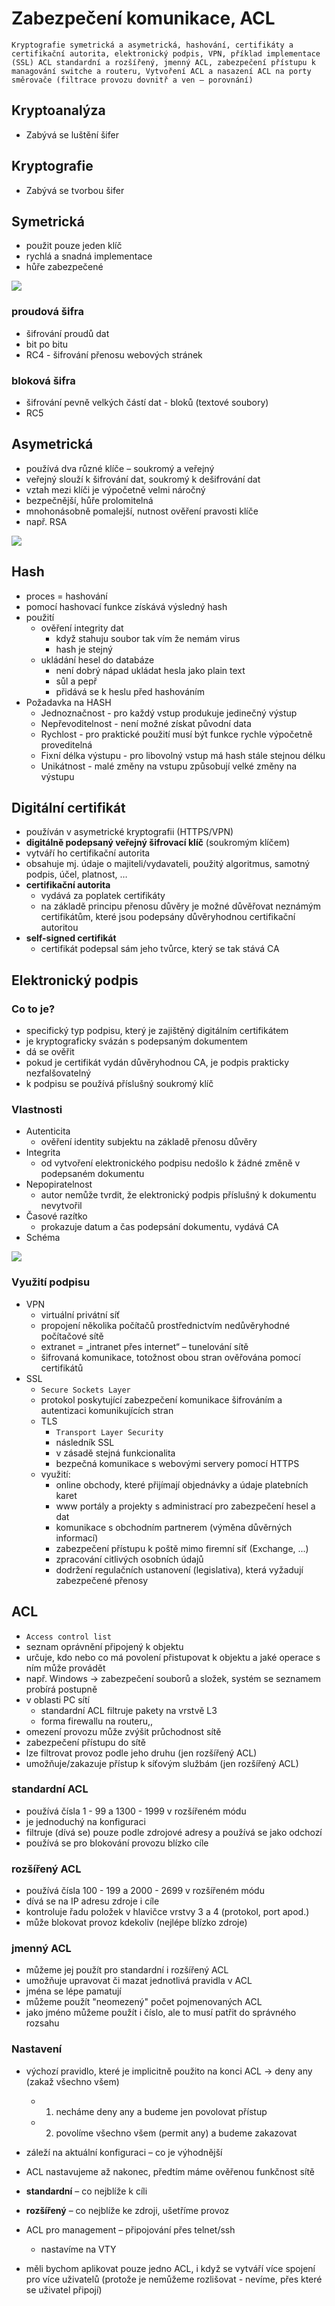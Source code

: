 # Zabezpečení komunikace, ACL

`Kryptografie symetrická a asymetrická, hashování, certifikáty a certifikační autorita, elektronický podpis, VPN, příklad implementace (SSL)
ACL standardní a rozšířený, jmenný ACL, zabezpečení přístupu k managování switche a routeru,
Vytvoření ACL a nasazení ACL na porty směrovače (filtrace provozu dovnitř a ven – porovnání)`

## Kryptoanalýza

- Zabývá se luštění šifer

## Kryptografie

- Zabývá se tvorbou šifer

## Symetrická

- použit pouze jeden klíč
- rychlá a snadná implementace
- hůře zabezpečené

<image src="./images/sifra.png">

### proudová šifra

- šifrování proudů dat
- bit po bitu
- RC4 - šifrování přenosu webových stránek

### bloková šifra

- šifrování pevně velkých částí dat - bloků (textové soubory)
- RC5

## Asymetrická

- používá dva různé klíče – soukromý a veřejný
- veřejný slouží k šifrování dat, soukromý k dešifrování dat
- vztah mezi klíči je výpočetně velmi náročný
- bezpečnější, hůře prolomitelná
- mnohonásobně pomalejší, nutnost ověření pravosti klíče
- např. RSA

<image src="./images/sifra2.png">

## Hash

- proces = hashování
- pomocí hashovací funkce získává výsledný hash
- použití
  - ověření integrity dat
    - když stahuju soubor tak vím že nemám virus
    - hash je stejný
  - ukládání hesel do databáze
    - není dobrý nápad ukládat hesla jako plain text
    - sůl a pepř
    - přidává se k heslu před hashováním
- Požadavka na HASH
  - Jednoznačnost - pro každý vstup produkuje jedinečný výstup
  - Nepřevoditelnost - není možné získat původní data
  - Rychlost - pro praktické použití musí být funkce rychle výpočetně proveditelná
  - Fixní délka výstupu - pro libovolný vstup má hash stále stejnou délku
  - Unikátnost - malé změny na vstupu způsobují velké změny na výstupu

## Digitální certifikát

- používán v asymetrické kryptografii (HTTPS/VPN)
- **digitálně podepsaný veřejný šifrovací klíč** (soukromým klíčem)
- vytváří ho certifikační autorita
- obsahuje mj. údaje o majiteli/vydavateli, použitý algoritmus, samotný podpis, účel, platnost, …
- **certifikační autorita**
  - vydává za poplatek certifikáty
  - na základě principu přenosu důvěry je možné důvěřovat neznámým certifikátům, které jsou podepsány důvěryhodnou certifikační autoritou
- **self-signed certifikát**
  - certifikát podepsal sám jeho tvůrce, který se tak stává CA

## Elektronický podpis

### Co to je?

- specifický typ podpisu, který je zajištěný digitálním certifikátem
- je kryptograficky svázán s podepsaným dokumentem
- dá se ověřit
- pokud je certifikát vydán důvěryhodnou CA, je podpis prakticky nezfalšovatelný
- k podpisu se používá příslušný soukromý klíč

### Vlastnosti

- Autenticita
  - ověření identity subjektu na základě přenosu důvěry
- Integrita
  - od vytvoření elektronického podpisu nedošlo k žádné změně v podepsaném dokumentu
- Nepopiratelnost
  - autor nemůže tvrdit, že elektronický podpis příslušný k dokumentu nevytvořil
- Časové razítko
  - prokazuje datum a čas podepsání dokumentu, vydává CA
- Schéma

<image src="./images/podpis.png">

### Využití podpisu

- VPN
  - virtuální privátní síť
  - propojení několika počítačů prostřednictvím nedůvěryhodné počítačové sítě
  - extranet = „intranet přes internet“ – tunelování sítě
  - šifrovaná komunikace, totožnost obou stran ověřována pomocí certifikátů
- SSL
  - `Secure Sockets Layer`
  - protokol poskytující zabezpečení komunikace šifrováním a autentizaci komunikujících stran
  - TLS
    - `Transport Layer Security`
    - následník SSL
    - v zásadě stejná funkcionalita
    - bezpečná komunikace s webovými servery pomocí HTTPS
  - využití:
    - online obchody, které přijímají objednávky a údaje platebních karet
    - www portály a projekty s administrací pro zabezpečení hesel a dat
    - komunikace s obchodním partnerem (výměna důvěrných informací)
    - zabezpečení přístupu k poště mimo firemní síť (Exchange, ...)
    - zpracování citlivých osobních údajů
    - dodržení regulačních ustanovení (legislativa), která vyžadují zabezpečené přenosy

## ACL

- `Access control list`
- seznam oprávnění připojený k objektu
- určuje, kdo nebo co má povolení přistupovat k objektu a jaké operace s ním může provádět
- např. Windows → zabezpečení souborů a složek, systém se seznamem probírá postupně
- v oblasti PC sítí
  - standardní ACL filtruje pakety na vrstvě L3
  - forma firewallu na routeru,,
- omezení provozu může zvýšit průchodnost sítě
- zabezpečení přístupu do sítě
- lze filtrovat provoz podle jeho druhu (jen rozšířený ACL)
- umožňuje/zakazuje přístup k síťovým službám (jen rozšířený ACL)

### standardní ACL

- používá čísla 1 - 99 a 1300 - 1999 v rozšířeném módu
- je jednoduchý na konfiguraci
- filtruje (dívá se) pouze podle zdrojové adresy a používá se jako odchozí
- používá se pro blokování provozu blízko cíle

### rozšířený ACL

- používá čísla 100 - 199 a 2000 - 2699 v rozšířeném módu
- dívá se na IP adresu zdroje i cíle
- kontroluje řadu položek v hlavičce vrstvy 3 a 4 (protokol, port apod.)
- může blokovat provoz kdekoliv (nejlépe blízko zdroje)

### jmenný ACL

- můžeme jej použít pro standardní i rozšířený ACL
- umožňuje upravovat či mazat jednotlivá pravidla v ACL
- jména se lépe pamatují
- můžeme použít "neomezený" počet pojmenovaných ACL
- jako jméno můžeme použít i číslo, ale to musí patřit do správného rozsahu

### Nastavení

- výchozí pravidlo, které je implicitně použito na konci ACL → deny any (zakaž všechno všem)
  - 1. necháme deny any a budeme jen povolovat přístup
  - 2. povolíme všechno všem (permit any) a budeme zakazovat
- záleží na aktuální konfiguraci – co je výhodnější
- ACL nastavujeme až nakonec, předtím máme ověřenou funkčnost sítě

- **standardní** – co nejblíže k cíli
- **rozšířený** – co nejblíže ke zdroji, ušetříme provoz
- ACL pro management – připojování přes telnet/ssh
  - nastavíme na VTY
- měli bychom aplikovat pouze jedno ACL, i když se vytváří více spojení pro více uživatelů (protože je nemůžeme rozlišovat - nevíme, přes které se uživatel připojí)
